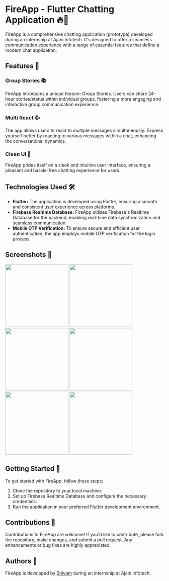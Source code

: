 # FireApp - Flutter Chatting Application 🔥💬

FireApp is a comprehensive chatting application (prototype) developed during an internship at Ajani Infotech. It's designed to offer a seamless communication experience with a range of essential features that define a modern chat application.

## Features 🌟

### Group Stories 📚
FireApp introduces a unique feature: Group Stories. Users can share 24-hour stories/status within individual groups, fostering a more engaging and interactive group communication experience.

### Multi React 👍
The app allows users to react to multiple messages simultaneously. Express yourself better by reacting to various messages within a chat, enhancing the conversational dynamics.

### Clean UI 🎨
FireApp prides itself on a sleek and intuitive user interface, ensuring a pleasant and hassle-free chatting experience for users.

## Technologies Used 🛠️

- **Flutter:** The application is developed using Flutter, ensuring a smooth and consistent user experience across platforms.
- **Firebase Realtime Database:** FireApp utilizes Firebase's Realtime Database for the backend, enabling real-time data synchronization and seamless communication.
- **Mobile OTP Verification:** To ensure secure and efficient user authentication, the app employs mobile OTP verification for the login process.
 
## Screenshots 📸
<img src="https://cdn.discordapp.com/attachments/1010602676909776949/1181668062475329656/Screenshot_2023-12-06-00-04-35-33_2e6d0a5d45063b5afe2025f6e10d17ac.png?ex=6581e524&is=656f7024&hm=9e229d38fa3269bc63234fdf7bf81d6a29c0893520098ea4cb5d34e08882e8bc&" width="200"/> <img src="https://cdn.discordapp.com/attachments/1010602676909776949/1181667072221122600/Screenshot_2023-12-06-00-05-06-39_2e6d0a5d45063b5afe2025f6e10d17ac.jpg?ex=6581e438&is=656f6f38&hm=aea1955fa13f8bfd9205b5ab975d9b2ee323757add085d20cd5a75a002f79e98&" width="200"/> <img src="https://cdn.discordapp.com/attachments/1010602676909776949/1181667073043218473/Screenshot_2023-12-06-00-10-55-14_2e6d0a5d45063b5afe2025f6e10d17ac.jpg?ex=6581e438&is=656f6f38&hm=4e5d6da65c09be0967625f2bb5394e074b22b2c4484344f4d69dd2821abaf4b6&" width="200"/> <img src="https://cdn.discordapp.com/attachments/1010602676909776949/1181667072766382210/Screenshot_2023-12-06-00-10-42-02_2e6d0a5d45063b5afe2025f6e10d17ac.jpg?ex=6581e438&is=656f6f38&hm=35a4b9487fcbbea395b5dc2f19f7f88871ea0bb08c5ddb2a0109947c537a3c2a&" width="200"/> <img src="https://cdn.discordapp.com/attachments/1010602676909776949/1181667072481177701/Screenshot_2023-12-06-00-08-18-34_2e6d0a5d45063b5afe2025f6e10d17ac.jpg?ex=6581e438&is=656f6f38&hm=137f2949d526f839d5186a48fbfc1704d5bafff930cd8ea834aaa87fa32886af&" width="200"/> <img src="https://cdn.discordapp.com/attachments/1010602676909776949/1181667073307455568/Screenshot_2023-12-06-00-12-12-64_2e6d0a5d45063b5afe2025f6e10d17ac.jpg?ex=6581e438&is=656f6f38&hm=7dbad0af7feed871da1a376532ddb8872e3bf4ef00b6b6bd04c6e29cab9895a1&" width="200"/>
 
## Getting Started 🚀

To get started with FireApp, follow these steps:

1. Clone the repository to your local machine.
2. Set up Firebase Realtime Database and configure the necessary credentials.
3. Run the application in your preferred Flutter development environment.

## Contributions 🤝

Contributions to FireApp are welcome! If you'd like to contribute, please fork the repository, make changes, and submit a pull request. Any enhancements or bug fixes are highly appreciated.
 
## Authors 📝

FireApp is developed by [Shivam](https://github.com/mavihS-0) during an internship at Ajani Infotech.


